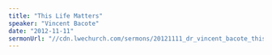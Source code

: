 ```yaml
---
title: "This Life Matters"
speaker: "Vincent Bacote"
date: "2012-11-11"
sermonUrl: "//cdn.lwechurch.com/sermons/20121111_dr_vincent_bacote_this_life_matters.mp3"
---
```


